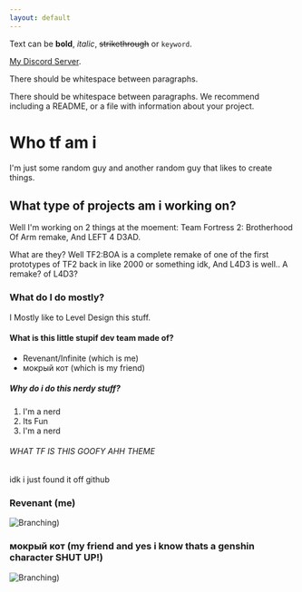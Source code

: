 ```yaml
---
layout: default
---
```


Text can be **bold**, _italic_, ~~strikethrough~~ or `keyword`.

[My Discord Server](https://discord.gg/2AHUV2m7Af).

There should be whitespace between paragraphs.

There should be whitespace between paragraphs. We recommend including a README, or a file with information about your project.

# Who tf am i

I'm just some random guy and another random guy that likes to create things. 

## What type of projects am i working on?

Well I'm working on 2 things at the moement: Team Fortress 2: Brotherhood Of Arm remake, And LEFT 4 D3AD.

What are they? Well TF2:BOA is a complete remake of one of the first prototypes of TF2 back in like 2000 or something idk, And L4D3 is well.. A remake? of L4D3? 

### What do I do mostly?

I Mostly like to Level Design this stuff.

#### What is this little stupif dev team made of?

*   Revenant/Infinite (which is me)
*   мокрый кот (which is my friend)

##### Why do i do this nerdy stuff?

1.  I'm a nerd
2.  Its Fun
3.  I'm a nerd

###### WHAT TF IS THIS GOOFY AHH THEME

idk i just found it off github 






### Revenant (me)
![Branching](https://cdn.discordapp.com/attachments/1056106406803161109/1080614407777833060/090B9F05-F4F7-48B2-AC8E-EB9F28EF838A.jpg))
### мокрый кот (my friend and yes i know thats a genshin character SHUT UP!)

![Branching](https://cdn.discordapp.com/attachments/601576372598603807/1108960631530467388/Pantalone.jpg))



